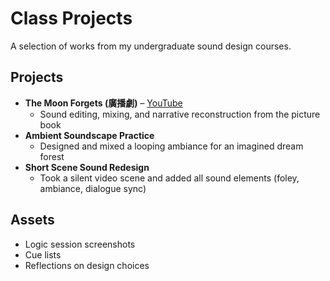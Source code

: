 # Class Projects

A selection of works from my undergraduate sound design courses.

## Projects
- **The Moon Forgets (廣播劇)** – [YouTube](https://youtu.be/VRQjc_YytOI?si=VkOMtNKm_rut2wSG)
  - Sound editing, mixing, and narrative reconstruction from the picture book
- **Ambient Soundscape Practice**
  - Designed and mixed a looping ambiance for an imagined dream forest
- **Short Scene Sound Redesign**
  - Took a silent video scene and added all sound elements (foley, ambiance, dialogue sync)

## Assets
- Logic session screenshots
- Cue lists
- Reflections on design choices
